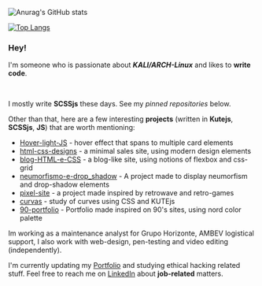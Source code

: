 <!-- <img align="left" src="https://darknetdiaries.com/imgs/dangercable.jpg"> -->

![Anurag's GitHub stats](https://github-readme-stats.vercel.app/api?username=wannacry3030&show_icons=true&theme=synthwave)

[![Top Langs](https://github-readme-stats.vercel.app/api/top-langs/?username=wannacry3030&layout=compact&theme=vision-friendly-dark)](https://github.com/anuraghazra/github-readme-stats)

### Hey!

I'm someone who is passionate about ***KALI/ARCH-Linux*** and likes to **write code**.

<br>

I mostly write **SCSSjs** these days. See my _pinned repositories_ below.

Other than that, here are a few interesting **projects** (written in **Kutejs**, **SCSSjs**, **JS**) that are worth mentioning:

- [Hover-light-JS](https://github.com/wannacry3030/Hover-light-JS) - hover effect that spans to multiple card elements
- [html-css-designs](https://github.com/wannacry3030/html_css-designs) - a minimal sales site, using modern design elements
- [blog-HTML-e-CSS](https://github.com/wannacry3030/blog-HTML-e-CSS) - a blog-like site, using notions of flexbox and css-grid
- [neumorfismo-e-drop_shadow](https://github.com/wannacry3030/neumorfismo-e-drop_shadow) - A project made to display neumorfism and drop-shadow elements
- [pixel-site](https://github.com/wannacry3030/pixel_site) - a project made inspired by retrowave and retro-games
- [curvas](https://github.com/wannacry3030/curvas) - study of curves using CSS and KUTEjs
- [90-portfolio](https://github.com/wannacry3030/90-portfolio) - Portfolio made inspired on 90's sites, using nord color palette

Im working as a maintenance analyst for Grupo Horizonte, AMBEV logistical support, I also work with web-design, pen-testing and video editing (independently).

I'm currently updating my [Portfolio](https://fenrirdesign.tech) and studying ethical hacking related stuff. Feel free to reach me on [LinkedIn](https://www.linkedin.com/in/orhunp/) about **job-related** matters.

